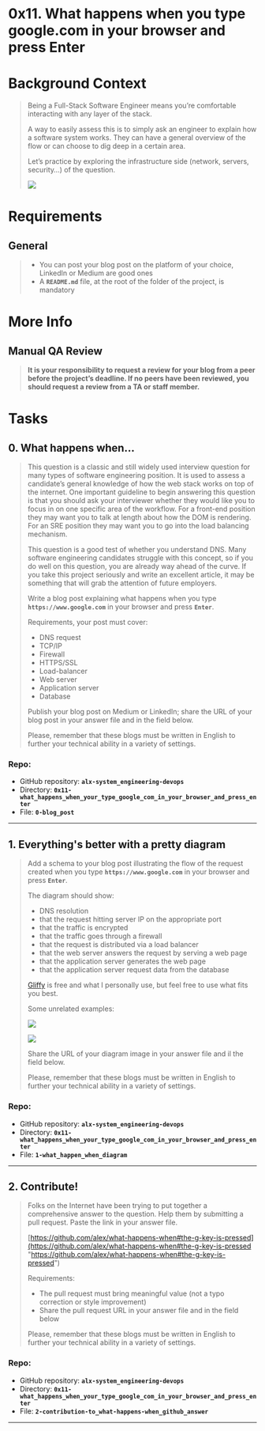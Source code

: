 # 0x11. What happens when you type google.com in your browser and press Enter

# Background Context
> Being a Full-Stack Software Engineer means you’re comfortable interacting with any layer of the stack.
> 
> A way to easily assess this is to simply ask an engineer to explain how a software system works. They can have a general overview of the flow or can choose to dig deep in a certain area.
> 
> Let’s practice by exploring the infrastructure side (network, servers, security…) of the question.
> 
> ![](./assets/0x11-01.jpg)

# Requirements

## General
> -   You can post your blog post on the platform of your choice, LinkedIn or Medium are good ones
> -   A **`README.md`** file, at the root of the folder of the project, is mandatory

# More Info

## Manual QA Review
> **It is your responsibility to request a review for your blog from a peer before the project’s deadline. If no peers have been reviewed, you should request a review from a TA or staff member.**

# Tasks

## 0\. What happens when...
> This question is a classic and still widely used interview question for many types of software engineering position. It is used to assess a candidate’s general knowledge of how the web stack works on top of the internet. One important guideline to begin answering this question is that you should ask your interviewer whether they would like you to focus in on one specific area of the workflow. For a front-end position they may want you to talk at length about how the DOM is rendering. For an SRE position they may want you to go into the load balancing mechanism.
> 
> This question is a good test of whether you understand DNS. Many software engineering candidates struggle with this concept, so if you do well on this question, you are already way ahead of the curve. If you take this project seriously and write an excellent article, it may be something that will grab the attention of future employers.
> 
> Write a blog post explaining what happens when you type **`https://www.google.com`** in your browser and press **`Enter`**.
> 
> Requirements, your post must cover:
> 
> -   DNS request
> -   TCP/IP
> -   Firewall
> -   HTTPS/SSL
> -   Load-balancer
> -   Web server
> -   Application server
> -   Database
> 
> Publish your blog post on Medium or LinkedIn; share the URL of your blog post in your answer file and in the field below.
> 
> Please, remember that these blogs must be written in English to further your technical ability in a variety of settings.

### **Repo:**

-   GitHub repository: **`alx-system_engineering-devops`**
-   Directory: **`0x11-what_happens_when_your_type_google_com_in_your_browser_and_press_enter`**
-   File: **`0-blog_post`**

---

## 1\. Everything's better with a pretty diagram
> Add a schema to your blog post illustrating the flow of the request created when you type **`https://www.google.com`** in your browser and press **`Enter`**.
> 
> The diagram should show:
> 
> -   DNS resolution
> -   that the request hitting server IP on the appropriate port
> -   that the traffic is encrypted
> -   that the traffic goes through a firewall
> -   that the request is distributed via a load balancer
> -   that the web server answers the request by serving a web page
> -   that the application server generates the web page
> -   that the application server request data from the database
> 
> [Gliffy](https://www.gliffy.com/ "Gliffy") is free and what I personally use, but feel free to use what fits you best.
> 
> Some unrelated examples:
> 
> ![](./assets/0x11-02.png)
> 
> ![](./assets/0x11-03.png)
> 
> Share the URL of your diagram image in your answer file and il the field below.
> 
> Please, remember that these blogs must be written in English to further your technical ability in a variety of settings.

### **Repo:**

-   GitHub repository: **`alx-system_engineering-devops`**
-   Directory: **`0x11-what_happens_when_your_type_google_com_in_your_browser_and_press_enter`**
-   File: **`1-what_happen_when_diagram`**

---

## 2\. Contribute!
> Folks on the Internet have been trying to put together a comprehensive answer to the question. Help them by submitting a pull request. Paste the link in your answer file.
> 
> [https://github.com/alex/what-happens-when#the-g-key-is-pressed](https://github.com/alex/what-happens-when#the-g-key-is-pressed "https://github.com/alex/what-happens-when#the-g-key-is-pressed")
> 
> Requirements:
> 
> -   The pull request must bring meaningful value (not a typo correction or style improvement)
> -   Share the pull request URL in your answer file and in the field below
> 
> Please, remember that these blogs must be written in English to further your technical ability in a variety of settings.

### **Repo:**

-   GitHub repository: **`alx-system_engineering-devops`**
-   Directory: **`0x11-what_happens_when_your_type_google_com_in_your_browser_and_press_enter`**
-   File: **`2-contribution-to_what-happens-when_github_answer`**

---
